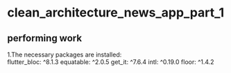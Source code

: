 # clean_architecture_news_app_part_1

## performing work
1.The necessary packages are installed:   
flutter_bloc: ^8.1.3
equatable: ^2.0.5
get_it: ^7.6.4
intl: ^0.19.0
floor: ^1.4.2


